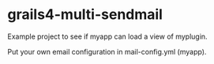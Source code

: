 # grails4-multi-sendmail

Example project to see if myapp can load a view of myplugin.

Put your own email configuration in mail-config.yml (myapp).